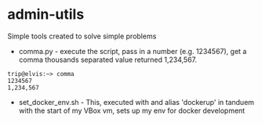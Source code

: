 # admin-utils

Simple tools created to solve simple problems

* comma.py - execute the script, pass in a number (e.g. 1234567), get a comma
thousands separated value returned 1,234,567.

```
trip@elvis:~> comma
1234567
1,234,567
```

* set_docker_env.sh - This, executed with and alias 'dockerup' in tanduem with
the start of my VBox vm, sets up my env for docker development
